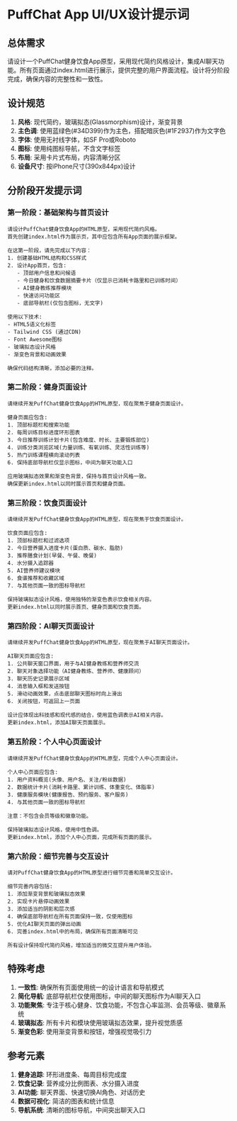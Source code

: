 # PuffChat App UI/UX设计提示词

## 总体需求

请设计一个PuffChat健身饮食App原型，采用现代简约风格设计，集成AI聊天功能。所有页面通过index.html进行展示，提供完整的用户界面流程。设计将分阶段完成，确保内容的完整性和一致性。

## 设计规范

1. **风格**: 现代简约，玻璃拟态(Glassmorphism)设计，渐变背景
2. **主色调**: 使用蓝绿色(#34D399)作为主色，搭配暗灰色(#1F2937)作为文字色
3. **字体**: 使用无衬线字体，如SF Pro或Roboto
4. **图标**: 使用纯图标导航，不含文字标签
5. **布局**: 采用卡片式布局，内容清晰分区
6. **设备尺寸**: 按iPhone尺寸(390x844px)设计

## 分阶段开发提示词

### 第一阶段：基础架构与首页设计

```
请设计PuffChat健身饮食App的HTML原型，采用现代简约风格。
首先创建index.html作为展示页，其中应包含所有App页面的展示框架。

在这第一阶段，请先完成以下内容：
1. 创建基础HTML结构和CSS样式
2. 设计App首页，包含:
   - 顶部用户信息和问候语
   - 今日健身和饮食数据摘要卡片（仅显示已消耗卡路里和已训练时间）
   - AI健身教练推荐模块
   - 快速访问功能区
   - 底部导航栏(仅包含图标，无文字)

使用以下技术:
- HTML5语义化标签
- Tailwind CSS (通过CDN)
- Font Awesome图标
- 玻璃拟态设计风格
- 渐变色背景和动画效果

确保代码结构清晰，添加必要的注释。
```

### 第二阶段：健身页面设计

```
请继续开发PuffChat健身饮食App的HTML原型，现在聚焦于健身页面设计。

健身页面应包含:
1. 顶部标题栏和搜索功能
2. 每周训练目标进度环形图表
3. 今日推荐训练计划卡片(包含难度、时长、主要锻炼部位)
4. 训练分类浏览区域(力量训练、有氧训练、灵活性训练等)
5. 热门训练课程横向滚动列表
6. 保持底部导航栏仅显示图标，中间为聊天功能入口

应用玻璃拟态效果和渐变色背景，保持与首页设计风格一致。
确保更新index.html以同时展示首页和健身页面。
```

### 第三阶段：饮食页面设计

```
请继续开发PuffChat健身饮食App的HTML原型，现在聚焦于饮食页面设计。

饮食页面应包含:
1. 顶部标题栏和过滤选项
2. 今日营养摄入进度卡片(蛋白质、碳水、脂肪)
3. 推荐膳食计划(早餐、午餐、晚餐)
4. 水分摄入追踪器
5. AI营养师建议模块
6. 食谱推荐和收藏区域
7. 与其他页面一致的图标导航栏

保持玻璃拟态设计风格，使用独特的渐变色表示饮食相关内容。
更新index.html以同时展示首页、健身页面和饮食页面。
```

### 第四阶段：AI聊天页面设计

```
请继续开发PuffChat健身饮食App的HTML原型，现在聚焦于AI聊天页面设计。

AI聊天页面应包含:
1. 公共聊天窗口界面，用于与AI健身教练和营养师交流
2. 聊天对象选择功能（AI健身教练、营养师、健康顾问）
3. 聊天历史记录展示区域
4. 消息输入框和发送按钮
5. 滑动动画效果，点击底部聊天图标时向上滑出
6. 关闭按钮，可返回上一页面

设计应体现出科技感和现代感的结合，使用蓝色调表示AI相关内容。
更新index.html，添加AI聊天页面展示。
```

### 第五阶段：个人中心页面设计

```
请继续开发PuffChat健身饮食App的HTML原型，完成个人中心页面设计。

个人中心页面应包含:
1. 用户资料概览(头像、用户名、关注/粉丝数据)
2. 数据统计卡片(消耗卡路里、累计训练、体重变化、体脂率)
3. 健康服务模块(健康报告、预约服务、客户服务)
4. 与其他页面一致的图标导航栏

注意：不包含会员等级和徽章功能。

保持玻璃拟态设计风格，使用中性色调。
更新index.html，添加个人中心页面，完成所有页面的展示。
```

### 第六阶段：细节完善与交互设计

```
请对PuffChat健身饮食App的HTML原型进行细节完善和简单交互设计。

细节完善内容包括:
1. 添加渐变背景和玻璃拟态效果
2. 实现卡片悬停动画效果
3. 添加适当的阴影和层次感
4. 确保底部导航栏在所有页面保持一致，仅使用图标
5. 优化AI聊天页面的弹出动画
6. 完善index.html中的布局，确保所有页面清晰可见

所有设计保持现代简约风格，增加适当的微交互提升用户体验。
```

## 特殊考虑

1. **一致性**: 确保所有页面使用统一的设计语言和导航模式
2. **简化导航**: 底部导航栏仅使用图标，中间的聊天图标作为AI聊天入口
3. **功能聚焦**: 专注于核心健身、饮食功能，不包含心率监测、会员等级、徽章系统
4. **玻璃拟态**: 所有卡片和模块使用玻璃拟态效果，提升视觉质感
5. **渐变色彩**: 使用渐变背景和按钮，增强视觉吸引力

## 参考元素

1. **健身追踪**: 环形进度条、每周目标完成度
2. **饮食记录**: 营养成分比例图表、水分摄入进度
3. **AI功能**: 聊天界面、快速切换AI角色、对话历史
4. **数据可视化**: 简洁的图表和统计信息
5. **导航系统**: 清晰的图标导航，中间突出聊天入口 